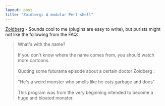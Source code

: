 ```yaml
---
layout: post
title: "Zoidberg: A modular Perl shell"
---
```




<a href="http://zoidberg.sourceforge.net/">Zoidberg</a> - Sounds cool to me (plugins are easy to write), but purists might not like the following from the FAQ:

<blockquote>
What's with the name?
<br><br>
If you don't know where the name comes from, you
should watch more cartoons.
<br><br>
Quoting some futurama episode about a certain doctor Zoidberg :
<br><br>
  "He's a weird monster who smells
      like he eats garbage and does"
<br><br>
This program was from the very beginning intended to become a
huge and bloated monster.
</blockquote>


